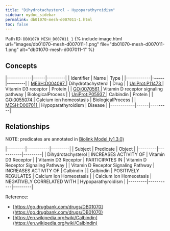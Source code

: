 ```yaml
---
title: "Dihydrotachysterol - Hypoparathyroidism"
sidebar: mydoc_sidebar
permalink: db01070-mesh-d007011-1.html
toc: false 
---
```



Path ID: `DB01070_MESH_D007011_1`
{% include image.html url="images/db01070-mesh-d007011-1.png" file="db01070-mesh-d007011-1.png" alt="db01070-mesh-d007011-1" %}

## Concepts

|------------|------|---------|
| Identifier | Name | Type    |
|------------|------|---------|
| <a href="https://identifiers.org/MESH:D004097">MESH:D004097 </a> | Dihydrotachysterol | Drug |
| <a href="https://identifiers.org/UniProt:P11473">UniProt:P11473 </a> | Vitamin D3 receptor | Protein |
| <a href="https://identifiers.org/GO:0070561">GO:0070561 </a> | Vitamin D receptor signaling pathway | BiologicalProcess |
| <a href="https://identifiers.org/UniProt:P05937">UniProt:P05937 </a> | Calbindin | Protein |
| <a href="https://identifiers.org/GO:0055074">GO:0055074 </a> | Calcium ion homeostasis | BiologicalProcess |
| <a href="https://identifiers.org/MESH:D007011">MESH:D007011 </a> | Hypoparathyroidism | Disease |
|------------|------|---------|

## Relationships


NOTE: predicates are annotated in <a href="https://github.com/biolink/biolink-model/releases/tag/v1.3.0">Biolink Model (v1.3.0)</a>

|---------|-----------|---------|
| Subject | Predicate | Object  |
|---------|-----------|---------|
| Dihydrotachysterol | INCREASES ACTIVITY OF | Vitamin D3 Receptor |
| Vitamin D3 Receptor | PARTICIPATES IN | Vitamin D Receptor Signaling Pathway |
| Vitamin D Receptor Signaling Pathway | INCREASES ACTIVITY OF | Calbindin |
| Calbindin | POSITIVELY REGULATES | Calcium Ion Homeostasis |
| Calcium Ion Homeostasis | NEGATIVELY CORRELATED WITH | Hypoparathyroidism |
|---------|-----------|---------|

Reference: 
  - [https://go.drugbank.com/drugs/DB01070](https://go.drugbank.com/drugs/DB01070)
  - [https://en.wikipedia.org/wiki/Calbindin](https://en.wikipedia.org/wiki/Calbindin)

